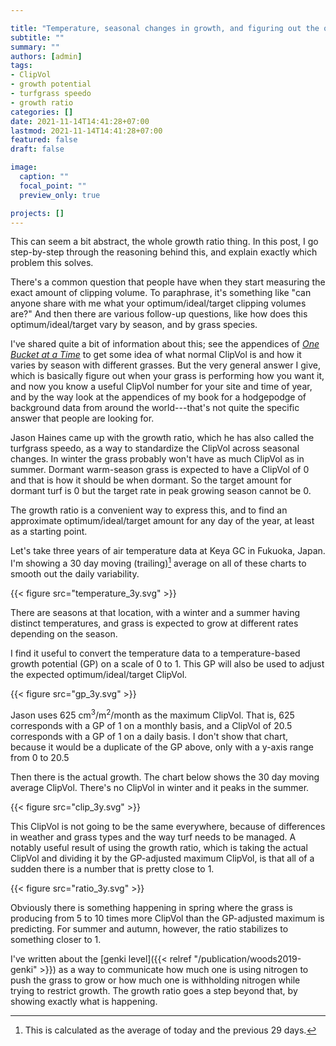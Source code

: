 ```yaml
---

title: "Temperature, seasonal changes in growth, and figuring out the optimum amount of growth"
subtitle: ""
summary: ""
authors: [admin]
tags: 
- ClipVol
- growth potential
- turfgrass speedo
- growth ratio
categories: []
date: 2021-11-14T14:41:28+07:00
lastmod: 2021-11-14T14:41:28+07:00
featured: false
draft: false

image:
  caption: ""
  focal_point: ""
  preview_only: true

projects: []
---
```


This can seem a bit abstract, the whole growth ratio thing. In this post, I go step-by-step through the reasoning behind this, and explain exactly which problem this solves.

There's a common question that people have when they start measuring the exact amount of clipping volume. To paraphrase, it's something like "can anyone share with me what your optimum/ideal/target clipping volumes are?" And then there are various follow-up questions, like how does this optimum/ideal/target vary by season, and by grass species.

I've shared quite a bit of information about this; see the appendices of [*One Bucket at a Time*](https://micahwoods.github.io/buckets/) to get some idea of what normal ClipVol is and how it varies by season with different grasses. But the very general answer I give, which is basically figure out when your grass is performing how you want it, and now you know a useful ClipVol number for your site and time of year, and by the way look at the appendices of my book for a hodgepodge of background data from around the world---that's not quite the specific answer that people are looking for.

Jason Haines came up with the growth ratio, which he has also called the turfgrass speedo, as a way to standardize the ClipVol across seasonal changes. In winter the grass probably won't have as much ClipVol as in summer. Dormant warm-season grass is expected to have a ClipVol of 0 and that is how it should be when dormant. So the target amount for dormant turf is 0 but the target rate in peak growing season cannot be 0.

The growth ratio is a convenient way to express this, and to find an approximate optimum/ideal/target amount for any day of the year, at least as a starting point. 

Let's take three years of air temperature data at Keya GC in Fukuoka, Japan. I'm showing a 30 day moving (trailing)[^1] average on all of these charts to smooth out the daily variability.

[^1]: This is calculated as the average of today and the previous 29 days.

{{< figure src="temperature_3y.svg" >}}

There are seasons at that location, with a winter and a summer having distinct temperatures, and grass is expected to grow at different rates depending on the season. 

I find it useful to convert the temperature data to a temperature-based growth potential (GP) on a scale of 0 to 1. This GP will also be used to adjust the expected optimum/ideal/target ClipVol.

{{< figure src="gp_3y.svg" >}}

Jason uses 625 cm<sup>3</sup>/m<sup>2</sup>/month as the maximum ClipVol. That is, 625 corresponds with a GP of 1 on a monthly basis, and a ClipVol of 20.5 corresponds with a GP of 1 on a daily basis. I don't show that chart, because it would be a duplicate of the GP above, only with a y-axis range from 0 to 20.5

Then there is the actual growth. The chart below shows the 30 day moving average ClipVol. There's no ClipVol in winter and it peaks in the summer. 

{{< figure src="clip_3y.svg" >}}

This ClipVol is not going to be the same everywhere, because of differences in weather and grass types and the way turf needs to be managed. A notably useful result of using the growth ratio, which is taking the actual ClipVol and dividing it by the GP-adjusted maximum ClipVol, is that all of a sudden there is a number that is pretty close to 1.

{{< figure src="ratio_3y.svg" >}}

Obviously there is something happening in spring where the grass is producing from 5 to 10 times more ClipVol than the GP-adjusted maximum is predicting. For summer and autumn, however, the ratio stabilizes to something closer to 1. 

I've written about the [genki level]({{< relref "/publication/woods2019-genki" >}}) as a way to communicate how much one is using nitrogen to push the grass to grow or how much one is withholding nitrogen while trying to restrict growth. The growth ratio goes a step beyond that, by showing exactly what is happening. 
